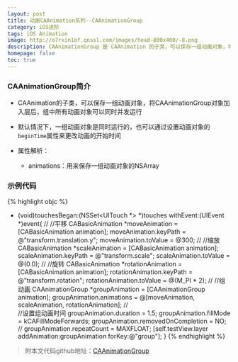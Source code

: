 ```yaml
---
layout: post
title: 动画CAAnimation系列--CAAnimationGroup
category: iOS进阶
tags: iOS Animation
image: http://o7rxin1of.qnssl.com/images/head-800x400/-8.png
description: CAAnimationGroup 是 CAAnimation 的子类，可以保存一组动画对象，将CAAnimationGroup 对象加入层后，组中所有动画对象可以同时并发运，默认情况下，一组动画对象是同时运行的，也可以通过设置动画对象的 beginTime 属性来更改动画的开始时间
homepage: false
toc: true
---
```



### CAAnimationGroup简介

* CAAnimation的子类，可以保存一组动画对象，将CAAnimationGroup对象加入层后，组中所有动画对象可以同时并发运行

* 默认情况下，一组动画对象是同时运行的，也可以通过设置动画对象的`beginTime`属性来更改动画的开始时间

* 属性解析：
	* animations：用来保存一组动画对象的NSArray

### 示例代码

{% highlight objc  %}
- (void)touchesBegan:(NSSet<UITouch *> *)touches withEvent:(UIEvent *)event{
    //
    //平移
    CABasicAnimation *moveAnimation = [CABasicAnimation animation];
    moveAnimation.keyPath = @"transform.translation.y";
    moveAnimation.toValue = @300;
    //
    //缩放
    CABasicAnimation *scaleAnimation = [CABasicAnimation animation];
    scaleAnimation.keyPath = @"transform.scale";
    scaleAnimation.toValue = @(0.0);
    //
    //旋转
    CABasicAnimation *rotationAnimation = [CABasicAnimation animation];
    rotationAnimation.keyPath = @"transform.rotation";
    rotationAnimation.toValue = @(M_PI * 2);
    //
    //组动画
    CAAnimationGroup *groupAnimation = [CAAnimationGroup animation];
    groupAnimation.animations = @[moveAnimation, scaleAnimation, rotationAnimation];
	//    
    //设置组动画时间
    groupAnimation.duration = 1.5;
    groupAnimation.fillMode = kCAFillModeForwards;
    groupAnimation.removedOnCompletion = NO;
//    groupAnimation.repeatCount = MAXFLOAT;
    [self.testView.layer addAnimation:groupAnimation forKey:@"group"];
}
{% endhighlight %}

> 附本文代码github地址：[CAAnimationGroup](https://github.com/Vanbein/CAAnimationGroup)